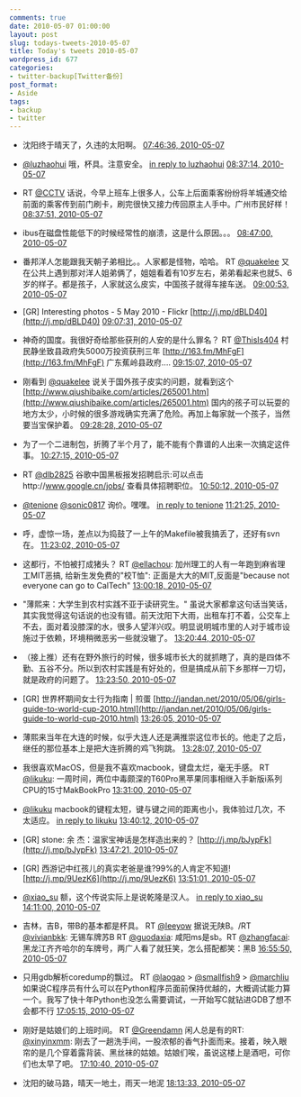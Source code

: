 ```yaml
---
comments: true
date: 2010-05-07 01:00:00
layout: post
slug: todays-tweets-2010-05-07
title: Today's tweets 2010-05-07
wordpress_id: 677
categories:
- twitter-backup[Twitter备份]
post_format:
- Aside
tags:
- backup
- twitter
---
```





  * 沈阳终于晴天了，久违的太阳啊。 [07:46:36, 2010-05-07](http://twitter.com/gfrog/statuses/13515465077)





  * [@luzhaohui](http://twitter.com/luzhaohui) 哦，杯具。注意安全。 [in reply to luzhaohui](http://twitter.com/luzhaohui/statuses/13516167460) [08:37:14, 2010-05-07](http://twitter.com/gfrog/statuses/13517915723)





  * RT [@CCTV](http://twitter.com/CCTV) 话说，今早上班车上很多人，公车上后面乘客纷纷将羊城通交给前面的乘客传到前门刷卡，刷完很快又接力传回原主人手中。广州市民好样！ [08:37:51, 2010-05-07](http://twitter.com/gfrog/statuses/13517945750)





  * ibus在磁盘性能低下的时候经常性的崩溃，这是什么原因。。。 [08:47:00, 2010-05-07](http://twitter.com/gfrog/statuses/13518385411)





  * 番邦洋人怎能跟我天朝子弟相比。。人家都是怪物，哈哈。 RT [@quakelee](http://twitter.com/quakelee) 又在公共上遇到那对洋人姐弟俩了，姐姐看着有10岁左右，弟弟看起来也就5、6岁的样子。都是孩子，人家就这么皮实，中国孩子就得车接车送。 [09:00:53, 2010-05-07](http://twitter.com/gfrog/statuses/13519045538)





  * [GR] Interesting photos -  5 May 2010 - Flickr [http://j.mp/dBLD40](http://j.mp/dBLD40) [09:07:31, 2010-05-07](http://twitter.com/gfrog/statuses/13519376559)





  * 神奇的国度。我很好奇给那些获刑的人安的是什么罪名？ RT [@ThisIs404](http://twitter.com/ThisIs404) 村民静坐致县政府失5000万投资获刑三年 [http://163.fm/MhFgF](http://163.fm/MhFgF) 广东蕉岭县政府.... [09:15:07, 2010-05-07](http://twitter.com/gfrog/statuses/13519742847)





  * 刚看到 [@quakelee](http://twitter.com/quakelee) 说关于国外孩子皮实的问题，就看到这个 [http://www.qiushibaike.com/articles/265001.htm](http://www.qiushibaike.com/articles/265001.htm) 国内的孩子可以玩耍的地方太少，小时候的很多游戏确实充满了危险。再加上每家就一个孩子，当然要当宝保护着。 [09:28:28, 2010-05-07](http://twitter.com/gfrog/statuses/13520386642)





  * 为了一个二进制包，折腾了半个月了，能不能有个靠谱的人出来一次搞定这件事。 [10:27:15, 2010-05-07](http://twitter.com/gfrog/statuses/13523353124)





  * RT [@dlb2825](http://twitter.com/dlb2825) 谷歌中国黑板报发招聘启示:可以点击http://www.google.cn/jobs/ 查看具体招聘职位。 [10:50:12, 2010-05-07](http://twitter.com/gfrog/statuses/13524505495)





  * [@tenione](http://twitter.com/tenione) [@sonic0817](http://twitter.com/sonic0817) 询价。嘿嘿。 [in reply to tenione](http://twitter.com/tenione/statuses/13525897308) [11:21:25, 2010-05-07](http://twitter.com/gfrog/statuses/13526063916)





  * 呼，虚惊一场，差点以为捣鼓了一上午的Makefile被我搞丢了，还好有svn在。 [11:23:02, 2010-05-07](http://twitter.com/gfrog/statuses/13526145368)





  * 这都行，不怕被打成猪头？ RT [@ellachou](http://twitter.com/ellachou): 加州理工的人有一年跑到麻省理工MIT恶搞, 给新生发免费的"校T恤": 正面是大大的MIT,反面是"because not everyone can go to CalTech" [13:00:18, 2010-05-07](http://twitter.com/gfrog/statuses/13530478594)





  * "薄熙来：大学生到农村实践不亚于读研究生。" 虽说大家都拿这句话当笑话，其实我觉得这句话说的也没有错。前天沈阳下大雨，出租车打不着，公交车上不去，面对着没膝深的水，很多人望洋兴叹。明显说明城市里的人对于城市设施过于依赖，环境稍微恶劣一些就没辙了。 [13:20:44, 2010-05-07](http://twitter.com/gfrog/statuses/13531254707)





  * （接上推）还有在野外旅行的时候，很多城市长大的就抓瞎了，真的是四体不勤、五谷不分。所以到农村实践是有好处的，但是搞成从前下乡那样一刀切，就是政府的问题了。 [13:23:50, 2010-05-07](http://twitter.com/gfrog/statuses/13531365933)





  * [GR] 世界杯期间女士行为指南 | 煎蛋 [http://jandan.net/2010/05/06/girls-guide-to-world-cup-2010.html](http://jandan.net/2010/05/06/girls-guide-to-world-cup-2010.html) [13:26:05, 2010-05-07](http://twitter.com/gfrog/statuses/13531445586)





  * 薄熙来当年在大连的时候，似乎大连人还是满推崇这位市长的。他走了之后，继任的那位基本上是把大连折腾的鸡飞狗跳。 [13:28:07, 2010-05-07](http://twitter.com/gfrog/statuses/13531517706)





  * 我很喜欢MacOS，但是我不喜欢macbook，键盘太烂，毫无手感。 RT [@likuku](http://twitter.com/likuku): 一周时间，两位中毒颇深的T60Pro黑苹果同事相继入手新版i系列CPU的15寸MakBookPro [13:31:00, 2010-05-07](http://twitter.com/gfrog/statuses/13531622872)





  * [@likuku](http://twitter.com/likuku) macbook的键程太短，键与键之间的距离也小，我体验过几次，不太适应。 [in reply to likuku](http://twitter.com/likuku/statuses/13531658924) [13:40:12, 2010-05-07](http://twitter.com/gfrog/statuses/13531939479)





  * [GR] stone: 余  杰：温家宝神话是怎样造出来的？ [http://j.mp/bJypFk](http://j.mp/bJypFk) [13:47:21, 2010-05-07](http://twitter.com/gfrog/statuses/13532194601)





  * [GR] 西游记中红孩儿的真实老爸是谁?99%的人肯定不知道! [http://j.mp/9UezK6](http://j.mp/9UezK6) [13:51:01, 2010-05-07](http://twitter.com/gfrog/statuses/13532318553)





  * [@xiao_su](http://twitter.com/xiao_su) 额，这个传说实际上是说乾隆是汉人。 [in reply to xiao_su](http://twitter.com/xiao_su/statuses/13532828218) [14:11:00, 2010-05-07](http://twitter.com/gfrog/statuses/13532998879)





  * 吉林，吉B，带B的基本都是杯具。 RT [@leeyow](http://twitter.com/leeyow) 据说无陕B。/RT [@vivianbkk](http://twitter.com/vivianbkk): 无锡车牌苏B RT [@guodaxia](http://twitter.com/guodaxia): 咸阳ms是sb。RT [@zhangfacai](http://twitter.com/zhangfacai): 黑龙江齐齐哈尔的车牌号，两广人看了就狂笑，怎么搭配都笑：黑B [16:55:50, 2010-05-07](http://twitter.com/gfrog/statuses/13538025282)





  * 只用gdb解析coredump的飘过。 RT [@laogao](http://twitter.com/laogao) > [@smallfish9](http://twitter.com/smallfish9) > [@marchliu](http://twitter.com/marchliu) 如果说C程序员有什么可以在Python程序员面前保持优越的，大概调试能力算一个。我写了快十年Python也没怎么需要调试，一开始写C就钻进GDB了想不会都不行 [17:05:15, 2010-05-07](http://twitter.com/gfrog/statuses/13538313645)





  * 刚好是姑娘们的上班时间。 RT [@Greendamn](http://twitter.com/Greendamn) 闲人总是有的RT: [@xinyinxmm](http://twitter.com/xinyinxmm): 刚去了一趟洗手间，一股浓郁的香气扑面而来。接着，映入眼帘的是几个穿着露背装、黑丝袜的姑娘。姑娘们唉，虽说这楼上是酒吧，可你们也太早了吧。 [17:10:40, 2010-05-07](http://twitter.com/gfrog/statuses/13538473860)





  * 沈阳的破马路，晴天一地土，雨天一地泥 [18:13:33, 2010-05-07](http://twitter.com/gfrog/statuses/13540466326)




